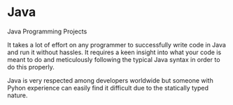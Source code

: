 # Java
Java Programming Projects

It takes a lot of effort on any programmer to successfully write code in Java and run it without hassles.
It requires a keen insight into what your code is meant to do and meticulously following the typical Java syntax in order to do this properly.

Java is very respected among developers worldwide but someone with Pyhon experience can easily find it difficult due to the statically typed nature.
